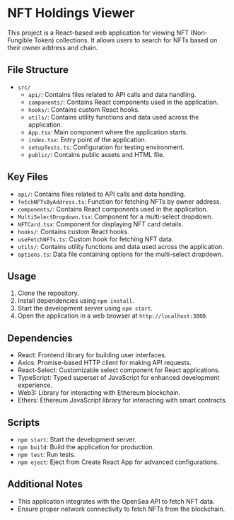 # NFT Holdings Viewer

This project is a React-based web application for viewing NFT (Non-Fungible Token) collections. It allows users to search for NFTs based on their owner address and chain.

## File Structure

- `src/`
  - `api/`: Contains files related to API calls and data handling.
  - `components/`: Contains React components used in the application.
  - `hooks/`: Contains custom React hooks.
  - `utils/`: Contains utility functions and data used across the application.
  - `App.tsx`: Main component where the application starts.
  - `index.tsx`: Entry point of the application.
  - `setupTests.ts`: Configuration for testing environment.
  - `public/`: Contains public assets and HTML file.

## Key Files

- `api/`: Contains files related to API calls and data handling.
- `fetchNFTsByAddress.ts`: Function for fetching NFTs by owner address.
- `components/`: Contains React components used in the application.
- `MultiSelectDropdown.tsx`: Component for a multi-select dropdown.
- `NFTCard.tsx`: Component for displaying NFT card details.
- `hooks/`: Contains custom React hooks.
- `useFetchNFTs.ts`: Custom hook for fetching NFT data.
- `utils/`: Contains utility functions and data used across the application.
- `options.ts`: Data file containing options for the multi-select dropdown.

## Usage

1. Clone the repository.
2. Install dependencies using `npm install`.
3. Start the development server using `npm start`.
4. Open the application in a web browser at `http://localhost:3000`.

## Dependencies

- React: Frontend library for building user interfaces.
- Axios: Promise-based HTTP client for making API requests.
- React-Select: Customizable select component for React applications.
- TypeScript: Typed superset of JavaScript for enhanced development experience.
- Web3: Library for interacting with Ethereum blockchain.
- Ethers: Ethereum JavaScript library for interacting with smart contracts.

## Scripts

- `npm start`: Start the development server.
- `npm build`: Build the application for production.
- `npm test`: Run tests.
- `npm eject`: Eject from Create React App for advanced configurations.

## Additional Notes

- This application integrates with the OpenSea API to fetch NFT data.
- Ensure proper network connectivity to fetch NFTs from the blockchain.

